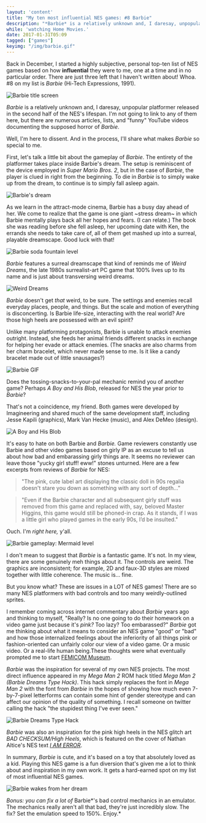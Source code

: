```yaml
---
layout: 'content'
title: "My ten most influential NES games: #8 Barbie"
description: "*Barbie* is a relatively unknown and, I daresay, unpopular platformer released in the second half of the NES's lifespan."
while: 'watching Home Movies.'
date: 2017-01-31T05:09
tagged: ["games"]
keyimg: "/img/barbie.gif"
---
```


Back in December, I started a highly subjective, personal top-ten list of NES games based on how **influential** they were to me, one at a time and in no particular order. There are just three left that I haven't written about! Whoa. #8 on my list is *Barbie* (Hi-Tech Expressions, 1991).

![Barbie title screen](/img/barbie.png)

*Barbie* is a relatively unknown and, I daresay, unpopular platformer released in the second half of the NES's lifespan. I'm not going to link to any of them here, but there are numerous articles, lists, and "funny" YouTube videos documenting the supposed horror of *Barbie*.

Well, I'm here to dissent. And in the process, I'll share what makes *Barbie* so special to me.

First, let's talk a little bit about the gameplay of *Barbie*. The entirety of the platformer takes place inside Barbie's dream. The setup is reminiscent of the device employed in *Super Mario Bros. 2*, but in the case of *Barbie*, the player is clued in right from the beginning. To die in *Barbie* is to simply wake up from the dream, to continue is to simply fall asleep again.

![Barbie's dream](/img/barbiedream.png)

As we learn in the attract-mode cinema, Barbie has a busy day ahead of her. We come to realize that the game is one giant ~stress dream~ in which Barbie mentally plays back all her hopes and fears. (I can relate.) The book she was reading before she fell asleep, her upcoming date with Ken, the errands she needs to take care of, all of them get mashed up into a surreal, playable dreamscape. Good luck with that! 

![Barbie soda fountain level](/img/barbiesoda.png)

*Barbie* features a surreal dreamscape that kind of reminds me of *Weird Dreams*, the late 1980s surrealist-art PC game that 100% lives up to its name and is just about transversing weird dreams.

![Weird Dreams](/img/weirddreamsamiga2.png)

*Barbie* doesn't get *that* weird, to be sure. The settings and enemies recall everyday places, people, and things. But the scale and motion of everything is disconcerting. Is Barbie life-size, interacting with the real world? Are those high heels are possessed with an evil spirit?

Unlike many platforming protagonists, Barbie is unable to attack enemies outright. Instead, she feeds her animal friends different snacks in exchange for helping her evade or attack enemies. (The snacks are also charms from her charm bracelet, which never made sense to me. Is it like a candy bracelet made out of little snausages?) 

![Barbie GIF](/img/barbie.gif)

Does the tossing-snacks-to-your-pal mechanic remind you of another game? Perhaps *A Boy and His Blob*, released for NES the year prior to *Barbie*?

That's not a coincidence, my friend. Both games were developed by Imagineering and shared much of the same development staff, including Jesse Kapili (graphics), Mark Van Hecke (music), and Alex DeMeo (design).

![A Boy and His Blob](/img/boyblob.png)

It's easy to hate on both Barbie and *Barbie.* Game reviewers constantly use Barbie and other video games based on girly IP as an excuse to tell us about how bad and embarassing girly things are. It seems no reviewer can leave those "yucky girl stuff! eww!" stones unturned. Here are a few excerpts from reviews of *Barbie* for NES:

 > "The pink, cute label art displaying the classic doll in 90s regalia doesn't stare you down as something with any sort of depth..."

 > "Even if the Barbie character and all subsequent girly stuff was removed from this game and replaced with, say, beloved Master Higgins, this game would still be phoned-in crap. As it stands, if I was a little girl who played games in the early 90s, I’d be insulted."

 Ouch. I'm *right here,* y'all.

![Barbie gameplay: Mermaid level](/img/barbiemermaid.png)

I don't mean to suggest that *Barbie* is a fantastic game. It's not. In my view, there are some genuinely meh things about it. The controls are weird. The graphics are inconsistent; for example, 2D and faux-3D styles are mixed together with little coherence. The music is... fine.

But you know what? These are issues in a LOT of NES games! There are so many NES platformers with bad controls and too many weirdly-outlined sprites. 

I remember coming across internet commentary about *Barbie* years ago and thinking to myself, "Really? Is no one going to do their homework on a video game just because it's *pink?* Too lazy? Too embarassed?" *Barbie* got me thinking about what it means to consider an NES game "good" or "bad" and how those internalized feelings about the inferiority of all things pink or fashion-oriented can unfairly color our view of a video game. Or a music video. Or a real-life human being.These thoughts were what eventually prompted me to start [FEMICOM Museum](http://femicom.org).

*Barbie* was the inspiration for several of my own NES projects. The most direct influence appeared in my *Mega Man 2* ROM hack titled *Mega Man 2 (Barbie Dreams Type Hack)*. This hack simply replaces the font in *Mega Man 2* with the font from *Barbie* in the hopes of showing how much even 7-by-7-pixel letterforms can contain some hint of gender stereotype and can affect our opinion of the quality of something. I recall someone on twitter calling the hack "the stupidest thing I've ever seen."

![Barbie Dreams Type Hack](/img/barbietype.png)

*Barbie* was also an inspiration for the pink high heels in the NES glitch art *BAD CHECKSUM/High Heels*, which is featured on the cover of Nathan Altice's NES text [*I AM ERROR*](https://www.amazon.com/Am-Error-Nintendo-Computer-Entertainment/dp/0262028778/ref=sr_1_1?ie=UTF8&qid=1485862354&sr=8-1&keywords=i+am+error).

In summary, *Barbie* is cute, and it's based on a toy that absolutely loved as a kid. Playing this NES game is a fun diversion that's given me a lot to think about and inspiration in my own work. It gets a hard-earned spot on my list of most influential NES games.

![Barbie wakes from her dream](/img/Barbie2.png)

*Bonus: you can fix a lot of* Barbie*'s bad control mechanics in an emulator. The  mechanics really aren't all that bad, they're just incredibly slow. The fix? Set the emulation speed to 150%. Enjoy.*